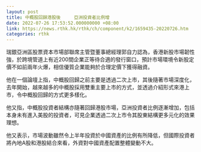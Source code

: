 ```yaml
---
layout: post
title: 中概股回歸港股後     亞洲投資者比例增
date: 2022-07-26 17:53:52.000000000 +08:00
link: https://news.rthk.hk/rthk/ch/component/k2/1659435-20220726.htm
categories: rthk
---
```


瑞銀亞洲區股票資本市場部聯席主管暨董事總經理郭自力認為，香港新股市場韌性強，於跨境管道上有近200間企業正等待合適的發行窗口，預計市場環境令新股定價不如前兩年火爆，相信優質企業能夠於合理定價下獲得融資。

他在一個論壇上指，中概股回歸之前主要是透過二次上市，其後隨著市場深度化，去年開始，越來越多的中概股採用雙重主要上市的方式，並透過介紹形式來港上市，令中概股回歸的方式更多樣化。

他又指，中概股投資者結構亦隨著回歸港股市場，亞洲投資者比例逐漸增加，包括本身未有進入美股的投資者，可見企業透過二次上市令其股東結構更多元化的效果理想。

他又表示，市場波動雖然令上半年投資於中國資產的比例有所降低，但國際投資者將內地A股和港股結合來看，外資對中國資產配置整體變動不大。
